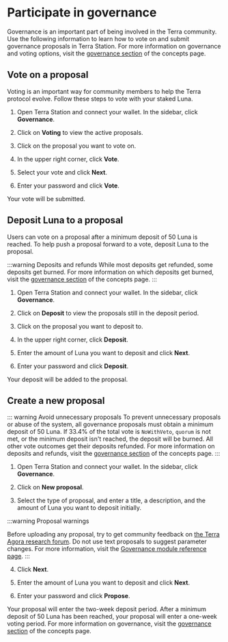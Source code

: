 # Participate in governance

Governance is an important part of being involved in the Terra community. Use the following information to learn how to vote on and submit governance proposals in Terra Station. For more information on governance and voting options, visit the [governance section](/Concepts/Protocol.html#governance) of the concepts page.

## Vote on a proposal

Voting is an important way for community members to help the Terra protocol evolve. Follow these steps to vote with your staked Luna.

1. Open Terra Station and connect your wallet. In the sidebar, click **Governance**.

2. Click on **Voting** to view the active proposals.

3. Click on the proposal you want to vote on.

4. In the upper right corner, click **Vote**.

5. Select your vote and click **Next**.

6. Enter your password and click **Vote**.

Your vote will be submitted.

## Deposit Luna to a proposal

Users can vote on a proposal after a minimum deposit of 50 Luna is reached. To help push a proposal forward to a vote, deposit Luna to the proposal.

:::warning Deposits and refunds
While most deposits get refunded, some deposits get burned. For more information on which deposits get burned, visit the [governance section](/Concepts/Protocol.html#governance) of the concepts page.
:::

1. Open Terra Station and connect your wallet. In the sidebar, click **Governance**.

2. Click on **Deposit** to view the proposals still in the deposit period.

3. Click on the proposal you want to deposit to.

4. In the upper right corner, click **Deposit**.

5. Enter the amount of Luna you want to deposit and click **Next**.

6. Enter your password and click **Deposit**.

Your deposit will be added to the proposal.

## Create a new proposal

::: warning Avoid unnecessary proposals
To prevent unnecessary proposals or abuse of the system, all governance proposals must obtain a minimum deposit of 50 Luna. If 33.4% of the total vote is `NoWithVeto`, `quorum` is not met, or the minimum deposit isn't reached, the deposit will be burned. All other vote outcomes get their deposits refunded. For more information on deposits and refunds, visit the [governance section](/Concepts/Protocol.html#governance) of the concepts page.
:::

1. Open Terra Station and connect your wallet. In the sidebar, click **Governance**.

2. Click on **New proposal**.

3. Select the type of proposal, and enter a title, a description, and the amount of Luna you want to deposit initially.

:::warning Proposal warnings

Before uploading any proposal, try to get community feedback on [the Terra Agora research forum](https://agora.terra.money).
Do not use text proposals to suggest parameter changes. For more information, visit the [Governance module reference page](/Reference/Terra-core/Module-specifications/spec-governance.md).
:::

4. Click **Next**.

5. Enter the amount of Luna you want to deposit and click **Next**.

6. Enter your password and click **Propose**.

Your proposal will enter the two-week deposit period. After a minimum deposit of 50 Luna has been reached, your proposal will enter a one-week voting period. For more information on governance, visit the [governance section](/Concepts/Protocol.html#governance) of the concepts page.
